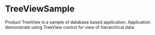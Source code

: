 # TreeViewSample
Product TreeView is a sample of database based application. Application demonstrate using TreeView control for view of hierarchical data.
